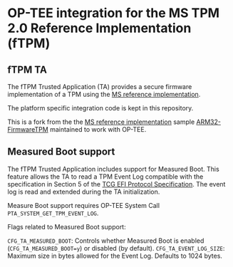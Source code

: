 OP-TEE integration for the MS TPM 2.0 Reference Implementation (fTPM)
===========

## fTPM TA
The fTPM Trusted Application (TA) provides a secure firmware implementation
of a TPM using the [MS reference
implementation](https://github.com/microsoft/ms-tpm-20-ref).

The platform specific integration code is kept in this repository.

This is a fork from the the [MS reference
implementation](https://github.com/microsoft/ms-tpm-20-ref) sample
[ARM32-FirmwareTPM](https://github.com/microsoft/ms-tpm-20-ref/tree/Historical_Samples/Samples/ARM32-FirmwareTPM)
maintained to work with OP-TEE.

## Measured Boot support
The fTPM Trusted Application includes support for Measured Boot. This
feature allows the TA to read a TPM Event Log compatible with the
specification in Section 5 of the [TCG EFI Protocol
Specification](https://trustedcomputinggroup.org/wp-content/uploads/EFI-Protocol-Specification-rev13-160330final.pdf).
The event log is read and extended during the TA initialization.

Measure Boot support requires OP-TEE System Call
```PTA_SYSTEM_GET_TPM_EVENT_LOG```.

Flags related to Measured Boot support:

`CFG_TA_MEASURED_BOOT`: Controls whether Measured Boot is enabled
(`CFG_TA_MEASURED_BOOT=y`) or disabled (by default).
`CFG_TA_EVENT_LOG_SIZE`: Maximum size in bytes allowed for the Event Log.
Defaults to 1024 bytes.

